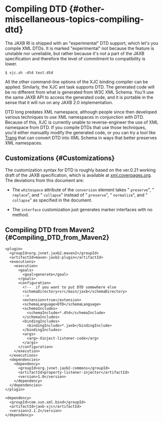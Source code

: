 Compiling DTD {#other-miscellaneous-topics-compiling-dtd}
=============

The JAXB RI is shipped with an \"experimental\" DTD support, which
let\'s you compile XML DTDs. It is marked \"experimental\" not because
the feature is unstable nor unreliable, but rather because it\'s not a
part of the JAXB specification and therefore the level of commitment to
compatibility is lower.

    $ xjc.sh -dtd test.dtd

All the other command-line options of the XJC binding compiler can be
applied. Similarly, the XJC ant task supports DTD. The generated code
will be no different from what is generated from W3C XML Schema. You\'ll
use the same JAXB API to access the generated code, and it is portable
in the sense that it will run on any JAXB 2.0 implementation.

DTD long predates XML namespace, although people since then developed
various techniques to use XML namespaces in conjunction with DTD.
Because of this, XJC is currently unable to reverse-engineer the use of
XML namespace from DTD. If you compile DTDs that use those techniques,
you\'d either manuallly modify the generated code, or you can try a tool
like [Trang](http://www.thaiopensource.com/relaxng/trang.html) that can
convert DTD into XML Schema in ways that better preserves XML
namespaces.

Customizations {#Customizations}
--------------

The customization syntax for DTD is roughly based on the ver.0.21
working draft of the JAXB specification, which is available at
[xml.coverpages.org](http://xml.coverpages.org/jaxb0530spec.pdf). The
deviations from this document are:

-   The `whitespace` attribute of the `conversion` element takes \"
    `preserve`\", \" `replace`\", and \" `collapse`\" instead of \"
    `preserve`\", \" `normalize`\", and \" `collapse`\" as specified in
    the document.

-   The `interface` customization just generates marker interfaces with
    no method.

Compiling DTD from Maven2 {#Compiling_DTD_from_Maven2}
-------------------------

``` {.xml}
<plugin>
  <groupId>org.jvnet.jaxb2.maven2</groupId>
  <artifactId>maven-jaxb2-plugin</artifactId>
  <executions>
    <execution>
      <goals>
        <goal>generate</goal>
      </goals>
      <configuration>
        <!--  if you want to put DTD somewhere else
        <schemaDirectory>src/main/jaxb</schemaDirectory>
        -->
        <extension>true</extension>
        <schemaLanguage>DTD</schemaLanguage>
        <schemaIncludes>
          <schemaInclude>*.dtd</schemaInclude>
        </schemaIncludes>
        <bindingIncludes>
          <bindingInclude>*.jaxb</bindingInclude>
        </bindingIncludes>
        <args>
          <arg>-Xinject-listener-code</arg>
        </args>
      </configuration>
    </execution>
  </executions>
  <dependencies>
    <dependency>
      <groupId>org.jvnet.jaxb2-commons</groupId>
      <artifactId>property-listener-injector</artifactId>
      <version>1.0</version>
    </dependency>
  </dependencies>
</plugin>
```

``` {.xml}
<dependency>
  <groupId>com.sun.xml.bind</groupId>
  <artifactId>jaxb-xjc</artifactId>
  <version>2.1.2</version>
</dependency>
```
